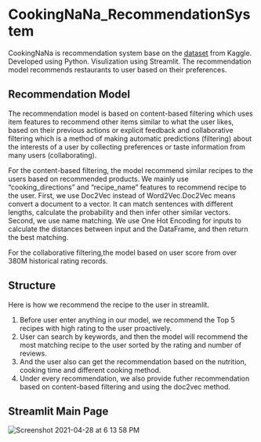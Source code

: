 # CookingNaNa_RecommendationSystem

CookingNaNa is recommendation system base on the [dataset](https://www.kaggle.com/elisaxxygao/foodrecsysv1) from Kaggle. Developed using Python. Visulization using Streamlit.
The recommendation model recommends restaurants to user based on their preferences.

## Recommendation Model

The recommendation model is based on content-based filtering which uses item features to recommend other items similar to what the user likes, based on their previous actions or explicit feedback and collaborative filtering which is a method of making automatic predictions (filtering) about the interests of a user by collecting preferences or taste information from many users (collaborating).

For the content-based filtering, the model recommend similar recipes to the users based on recommended products. We mainly use “cooking_directions” and “recipe_name” features to recommend recipe to the user. First, we use Doc2Vec instead of Word2Vec.Doc2Vec means convert a document to a vector. It can match sentences with different lengths, calculate the probability and then infer other similar vectors. Second, we use name matching. We use One Hot Encoding for inputs to calculate the distances between input and the DataFrame, and then return the best matching.


For the collaborative filtering,the model based on user score from over 380M historical rating records.

## Structure

Here is how we recommend the recipe to the user in streamlit.
1. Before user enter anything in our model, we recommend the Top 5 recipes with high rating to the user proactively.
2. User can search by keywords, and then the model will recommend the most matching recipe to the user sorted by the rating and number of reviews.
3. And the user also can get the recommendation based on the  nutrition, cooking time and different cooking method.
4. Under every recommendation, we also provide futher recommendation based on content-based filtering and using the doc2vec method.


## Streamlit Main Page
![Screenshot 2021-04-28 at 6 13 58 PM](https://user-images.githubusercontent.com/77132971/116387697-a2ab1000-a84d-11eb-80bd-c8a37fe1da9f.png)


